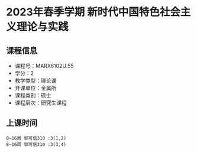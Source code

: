# 2023年春季学期 新时代中国特色社会主义理论与实践 






## 课程信息

- 课程号：MARX6102U.55
- 学分：2
- 教学类型：理论课
- 开课单位：金属所
- 课程类别：硕士
- 课程层次：研究生课程

## 上课时间

```
8~16周 郭可信310 :3(1,2)
8~16周 郭可信310 :3(3,4)
```

